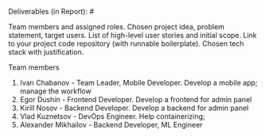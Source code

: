 Deliverables (in Report): #

Team members and assigned roles.
Chosen project idea, problem statement, target users.
List of high-level user stories and initial scope.
Link to your project code repository (with runnable boilerplate).
Chosen tech stack with justification.

Team members
1. Ivan Chabanov - Team Leader, Mobile Developer. Develop a mobile app; manage the workflow
2. Egor Dushin - Frontend Developer. Develop a frontend for admin panel
3. Kirill Nosov	- Backend Developer. Develop a backend for admin panel
4. Vlad Kuznetsov - DevOps Engineer. Help containerizing; 
5. Alexander Mikhailov - Backend Developer, ML Engineer